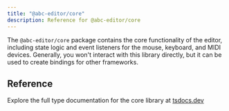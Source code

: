 ```yaml
---
title: "@abc-editor/core"
description: Reference for @abc-editor/core
---
```


The `@abc-editor/core` package contains the core functionality of the editor, including state logic and event listeners for the mouse, keyboard, and MIDI devices. Generally, you won't interact with this library directly, but it can be used to create bindings for other frameworks.

## Reference

Explore the full type documentation for the core library at [tsdocs.dev](https://tsdocs.dev/docs/@abc-editor/core/alpha/modules.html)
